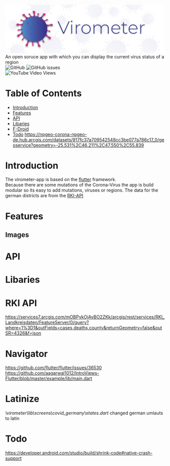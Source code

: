 ![alt text](https://github.com/Domepo/virometer/blob/dev/.github/images/ReadmeHeader.jpg)
An open soruce app with which you can display the current virus status of a region <br>
![GitHub](https://img.shields.io/github/license/domepo/virometer)
![GitHub issues](https://img.shields.io/github/issues/Domepo/virometer)<br>
![YouTube Video Views](https://img.shields.io/youtube/views/oGL7QCgD3a4)

# Table of Contents
- [Introduction](#Introduction)
- [Features](#Features)
- [API](#API)
- [Libaries](#Libaries)
- [F-Droid](#F-Droid)
- [Todo](#Todo)
https://npgeo-corona-npgeo-de.hub.arcgis.com/datasets/917fc37a709542548cc3be077a786c17_0/geoservice?geometry=-25.531%2C46.211%2C47.550%2C55.839

# Introduction
The virometer-app is based on the [flutter](https://flutter.dev/) framework. <br>Because there are some mutations of the Corona-Virus the app is build modular so its easy to add mutations, viruses or regions.
The data for the german districts are from the [RKI-API](#API)

# Features
## Images

# API

# Libaries

# RKI API

https://services7.arcgis.com/mOBPykOjAyBO2ZKk/arcgis/rest/services/RKI_Landkreisdaten/FeatureServer/0/query?where=1%3D1&outFields=cases,deaths,county&returnGeometry=false&outSR=4326&f=json
# Navigator 
https://github.com/flutter/flutter/issues/36530
https://github.com/aagarwal1012/IntroViews-Flutter/blob/master/example/lib/main.dart

# Latinize

*\virometer\lib\screens\covid_germany\states.dart*
changed german umlauts to latin


# Todo
https://developer.android.com/studio/build/shrink-code#native-crash-support
